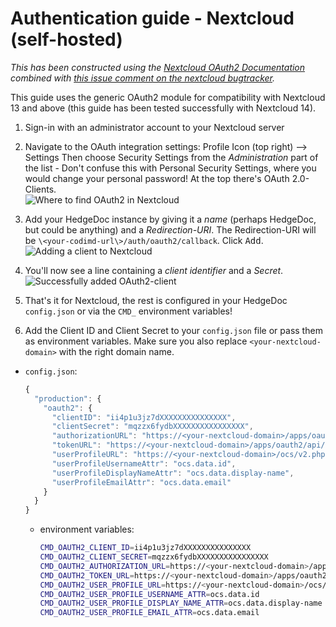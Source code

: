 # Authentication guide - Nextcloud (self-hosted)

*This has been constructed using the [Nextcloud OAuth2 Documentation](https://docs.nextcloud.com/server/14/admin_manual/configuration_server/oauth2.html?highlight=oauth2) combined with [this issue comment on the nextcloud bugtracker](https://github.com/nextcloud/server/issues/5694#issuecomment-314761326).*

This guide uses the generic OAuth2 module for compatibility with Nextcloud 13 and above (this guide has been tested successfully with Nextcloud 14).

1. Sign-in with an administrator account to your Nextcloud server

2. Navigate to the OAuth integration settings: Profile Icon (top right) --> Settings
   Then choose Security Settings from the *Administration* part of the list - Don't confuse this with Personal Security Settings, where you would change your personal password!
   At the top there's OAuth 2.0-Clients.  
   ![Where to find OAuth2 in Nextcloud](../../images/auth/nextcloud-oauth2-1-settings.png)

3. Add your HedgeDoc instance by giving it a *name* (perhaps HedgeDoc, but could be anything) and a *Redirection-URI*. The Redirection-URI will be `\<your-codimd-url\>/auth/oauth2/callback`. Click <kbd>Add</kbd>.  
   ![Adding a client to Nextcloud](../../images/auth/nextcloud-oauth2-2-client-add.png)


4. You'll now see a line containing a *client identifier* and a *Secret*.
   ![Successfully added OAuth2-client](../../images/auth/nextcloud-oauth2-3-clientid-secret.png)

5. That's it for Nextcloud, the rest is configured in your HedgeDoc `config.json` or via the `CMD_` environment variables!

6. Add the Client ID and Client Secret to your `config.json` file or pass them as environment variables. Make sure you also replace `<your-nextcloud-domain>` with the right domain name.
  - `config.json`:
    ```javascript
    {
      "production": {
        "oauth2": {
          "clientID": "ii4p1u3jz7dXXXXXXXXXXXXXXX",
          "clientSecret": "mqzzx6fydbXXXXXXXXXXXXXXXX",
          "authorizationURL": "https://<your-nextcloud-domain>/apps/oauth2/authorize",
          "tokenURL": "https://<your-nextcloud-domain>/apps/oauth2/api/v1/token",
          "userProfileURL": "https://<your-nextcloud-domain>/ocs/v2.php/cloud/user?format=json",
          "userProfileUsernameAttr": "ocs.data.id",
          "userProfileDisplayNameAttr": "ocs.data.display-name",
          "userProfileEmailAttr": "ocs.data.email"
        }
      }
    }
    ```

    - environment variables:
      ```sh
      CMD_OAUTH2_CLIENT_ID=ii4p1u3jz7dXXXXXXXXXXXXXXX
      CMD_OAUTH2_CLIENT_SECRET=mqzzx6fydbXXXXXXXXXXXXXXXX
      CMD_OAUTH2_AUTHORIZATION_URL=https://<your-nextcloud-domain>/apps/oauth2/authorize
      CMD_OAUTH2_TOKEN_URL=https://<your-nextcloud-domain>/apps/oauth2/api/v1/token
      CMD_OAUTH2_USER_PROFILE_URL=https://<your-nextcloud-domain>/ocs/v2.php/cloud/user?format=json
      CMD_OAUTH2_USER_PROFILE_USERNAME_ATTR=ocs.data.id
      CMD_OAUTH2_USER_PROFILE_DISPLAY_NAME_ATTR=ocs.data.display-name
      CMD_OAUTH2_USER_PROFILE_EMAIL_ATTR=ocs.data.email
      ```
